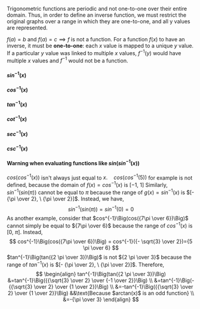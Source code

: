 Trigonometric functions are periodic and not one-to-one over their entire domain. Thus, in order to define an inverse function, we must restrict the original graphs over a range in which they are one-to-one, and all y values are represented.

$f(a)=b$ and $f(a)=c \implies f$ is not a function. For a function $f(x)$ to have an inverse, it must be **one-to-one**: each $x$ value is mapped to a unique $y$ value. If a particular $y$ value was linked to multiple $x$ values, $f^{-1}(y)$ would have multiple $x$ values and $f^{-1}$ would not be a function.

#### $sin^{-1}(x)$

#### $cos^{-1}(x)$

#### $tan^{-1}(x)$

#### $cot^{-1}(x)$

#### $sec^{-1}(x)$

#### $csc^{-1}(x)$


#### Warning when evaluating functions like $sin\Big(sin^{-1}(x)\Big)$
$cos\Big(cos^{-1}(x)\Big)$ isn't always just equal to $x. \quad cos\Big(cos^{-1}(5)\Big)$ for example is not defined, because the domain of $f(x)=cos^{-1}(x)$ is $[-1, \ 1]$
Similarly, $sin^{-1}\Big(sin(\pi)\Big)$ cannot be equal to $\pi$ because the range of $g(x)=sin^{-1}(x)$ is $[- {\pi \over 2}, \ {\pi \over 2}]$. Instead, we have,
$$
sin^{-1}\Big(sin(\pi)\Big)=sin^{-1}(0)=0
$$
As another example, consider that $cos^{-1}\Big(cos({7\pi \over 6})\Big)$ cannot simply be equal to ${7\pi \over 6}$ because the range of $cos^{-1}(x)$ is $[0,\ \pi]$. Instead,
$$
cos^{-1}\Big(cos({7\pi \over 6})\Big) = cos^{-1}({- \sqrt{3} \over 2})={5 \pi \over 6}
$$
$tan^{-1}\Big(tan({2 \pi \over 3})\Big)$ is not ${2 \pi \over 3}$ because the range of $tan^{-1}(x)$ is $[- {\pi \over 2}, \ {\pi \over 2}]$. Therefore,
$$
\begin{align}
tan^{-1}\Big(tan({2 \pi \over 3})\Big)
&=tan^{-1}\Big({{\sqrt{3} \over 2} \over {-1 \over 2}}\Big) \\
&=tan^{-1}\Big(-{{\sqrt{3} \over 2} \over {1 \over 2}}\Big) \\
&=-tan^{-1}\Big({{\sqrt{3} \over 2} \over {1 \over 2}}\Big) &&\text{Because $arctan(x)$ is an odd function} \\
&=-{\pi \over 3}
\end{align}
$$